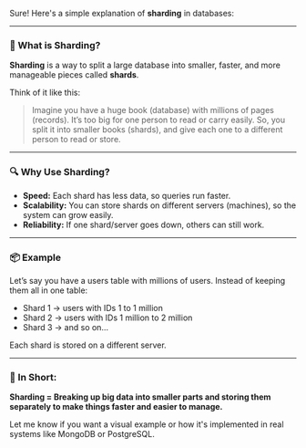 Sure! Here's a simple explanation of **sharding** in databases:

---

### 🧩 What is Sharding?

**Sharding** is a way to split a large database into smaller, faster, and more manageable pieces called **shards**.

Think of it like this:

> Imagine you have a huge book (database) with millions of pages (records). It’s too big for one person to read or carry easily. So, you split it into smaller books (shards), and give each one to a different person to read or store.

---

### 🔍 Why Use Sharding?

* **Speed:** Each shard has less data, so queries run faster.
* **Scalability:** You can store shards on different servers (machines), so the system can grow easily.
* **Reliability:** If one shard/server goes down, others can still work.

---

### 📦 Example

Let’s say you have a users table with millions of users. Instead of keeping them all in one table:

* Shard 1 → users with IDs 1 to 1 million
* Shard 2 → users with IDs 1 million to 2 million
* Shard 3 → and so on...

Each shard is stored on a different server.

---

### 🧠 In Short:

**Sharding = Breaking up big data into smaller parts and storing them separately to make things faster and easier to manage.**

Let me know if you want a visual example or how it's implemented in real systems like MongoDB or PostgreSQL.

